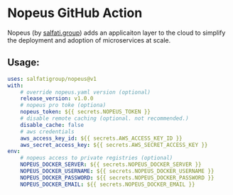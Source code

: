 # Nopeus GitHub Action

Nopeus (by [salfati.group](https://salfati.group)) adds an applicaiton layer to the cloud to simplify the deployment and adoption of microservices at scale.

## Usage:
```yaml
uses: salfatigroup/nopeus@v1
with:
    # override nopeus.yaml version (optional)
    release_version: v1.0.0
    # nopeus pro toke (optiona)
    nopeus_token: ${{ secrets.NOPEUS_TOKEN }}
    # disable remote caching (optional. not recommended.)
    disable_cache: false
    # aws credentials
    aws_access_key_id: ${{ secrets.AWS_ACCESS_KEY_ID }}
    aws_secret_access_key: ${{ secrets.AWS_SECRET_ACCESS_KEY }}
env:
    # nopeus access to private registries (optional)
    NOPEUS_DOCKER_SERVER: ${{ secrets.NOPEUS_DOCKER_SERVER }}
    NOPEUS_DOCKER_USERNAME: ${{ secrets.NOPEUS_DOCKER_USERNAME }}
    NOPEUS_DOCKER_PASSWORD: ${{ secrets.NOPEUS_DOCKER_PASSWORD }}
    NOPEUS_DOCKER_EMAIL: ${{ secrets.NOPEUS_DOCKER_EMAIL }}
```
